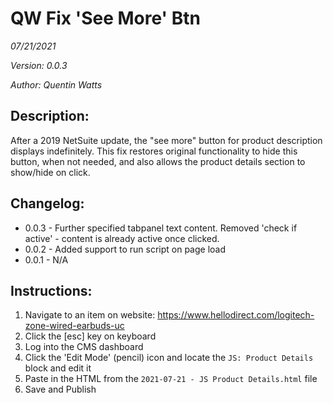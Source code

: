 # QW Fix 'See More' Btn

*07/21/2021*

*Version: 0.0.3*

*Author: Quentin Watts*

## Description:  
After a 2019 NetSuite update, the "see more" button for product description displays indefinitely. 
This fix restores original functionality to hide this button, when not needed, and also allows the product details section to show/hide on click.

## Changelog:
- 0.0.3 - Further specified tabpanel text content. Removed 'check if active' - content is already active once clicked.
- 0.0.2 - Added support to run script on page load
- 0.0.1 - N/A

## Instructions:
1. Navigate to an item on website: https://www.hellodirect.com/logitech-zone-wired-earbuds-uc
2. Click the [esc] key on keyboard
3. Log into the CMS dashboard
4. Click the 'Edit Mode' (pencil) icon and locate the `JS: Product Details` block and edit it
5. Paste in the HTML from the `2021-07-21 - JS Product Details.html` file
6. Save and Publish